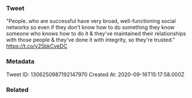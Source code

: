 ### Tweet
"People..who are successful have very broad, well-functioning social networks so even if they don't know how to do something they know someone who knows how to do it &amp; they've maintained their relationships with those people &amp; they've done it with integrity, so they're trusted." https://t.co/y25bkCveDC

### Metadata
Tweet ID: 1306250987192147970
Created At: 2020-09-16T15:17:58.000Z

### Related

